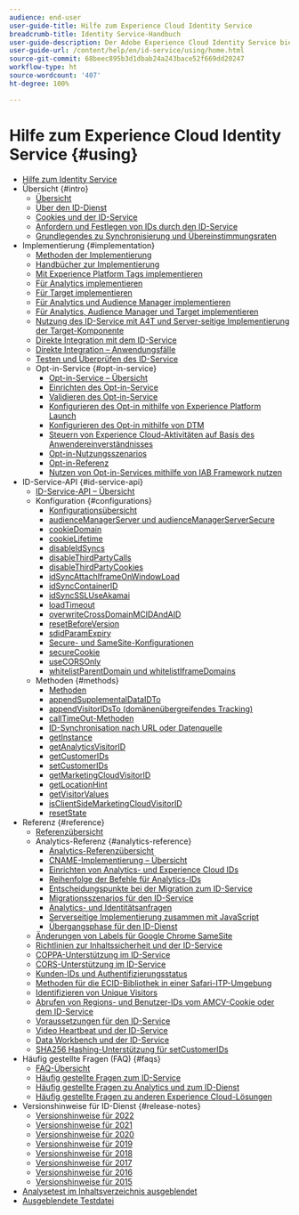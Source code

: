 ```yaml
---
audience: end-user
user-guide-title: Hilfe zum Experience Cloud Identity Service
breadcrumb-title: Identity Service-Handbuch
user-guide-description: Der Adobe Experience Cloud Identity Service bietet eine universelle, beständige ID zum Identifizieren Ihrer Besucher über alle Experience Cloud-Lösungen hinweg. Es hilft dabei, den alten Code zur ID-Generierung für Experience Cloud-Lösungen und -Services zu ersetzen.
user-guide-url: /content/help/en/id-service/using/home.html
source-git-commit: 68beec895b3d1dbab24a243bace52f669dd20247
workflow-type: ht
source-wordcount: '407'
ht-degree: 100%

---
```



# Hilfe zum Experience Cloud Identity Service {#using}

+ [Hilfe zum Identity Service](home.md)
+ Übersicht {#intro}
   + [Übersicht](introduction/overview.md)
   + [Über den ID-Dienst](introduction/about-id-service.md)
   + [Cookies und der ID-Service](introduction/cookies.md)
   + [Anfordern und Festlegen von IDs durch den ID-Service](introduction/id-request.md)
   + [Grundlegendes zu Synchronisierung und Übereinstimmungsraten](introduction/match-rates.md)
+ Implementierung {#implementation}
   + [Methoden der Implementierung](implementation-guides/implementation-methods.md)
   + [Handbücher zur Implementierung](implementation-guides/implementation-guides.md)
   + [Mit Experience Platform Tags implementieren](implementation-guides/ecid-implement-with-launch.md)
   + [Für Analytics implementieren](implementation-guides/setup-analytics.md)
   + [Für Target implementieren](implementation-guides/setup-target.md)
   + [Für Analytics und Audience Manager implementieren](implementation-guides/setup-aam-analytics.md)
   + [Für Analytics, Audience Manager und Target implementieren](implementation-guides/setup-aam-analytics-target.md)
   + [Nutzung des ID-Service mit A4T und Server-seitige Implementierung der Target-Komponente](implementation-guides/ecid-a4t-target.md)
   + [Direkte Integration mit dem ID-Service](implementation-guides/direct-integration.md)
   + [Direkte Integration – Anwendungsfälle](implementation-guides/direct-integration-examples.md)
   + [Testen und Überprüfen des ID-Service](implementation-guides/test-verify.md)
   + Opt-in-Service {#opt-in-service}
      + [Opt-in-Service – Übersicht](implementation-guides/opt-in-service/optin-overview.md)
      + [Einrichten des Opt-in-Service](implementation-guides/opt-in-service/getting-started.md)
      + [Validieren des Opt-in-Service](implementation-guides/opt-in-service/testing-optin-and-iab-plugin.md)
      + [Konfigurieren des Opt-in mithilfe von Experience Platform Launch](implementation-guides/opt-in-service/launch.md)
      + [Konfigurieren des Opt-in mithilfe von DTM](implementation-guides/opt-in-service/optin-dtm.md)
      + [Steuern von Experience Cloud-Aktivitäten auf Basis des Anwendereinverständnisses](implementation-guides/opt-in-service/use-opt-in-to-control-experience-cloud-activities-based-on-user-consent.md)
      + [Opt-in-Nutzungsszenarios](implementation-guides/opt-in-service/use-cases.md)
      + [Opt-in-Referenz](implementation-guides/opt-in-service/api.md)
      + [Nutzen von Opt-in-Services mithilfe von IAB Framework nutzen](implementation-guides/opt-in-service/iab.md)
+ ID-Service-API {#id-service-api}
   + [ID-Service-API – Übersicht](library/library.md)
   + Konfiguration {#configurations}
      + [Konfigurationsübersicht](library/function-vars/function-vars.md)
      + [audienceManagerServer und audienceManagerServerSecure](library/function-vars/subdomain-config.md)
      + [cookieDomain](library/function-vars/cookiedomain.md)
      + [cookieLifetime](library/function-vars/cookielifetime.md)
      + [disableIdSyncs](library/function-vars/disableidsync.md)
      + [disableThirdPartyCalls](library/function-vars/disablethirdpartycalls.md)
      + [disableThirdPartyCookies](library/function-vars/disable-cookies.md)
      + [idSyncAttachIframeOnWindowLoad](library/function-vars/idsyncattachiframeonwindowload.md)
      + [idSyncContainerID](library/function-vars/idsyncontainerid.md)
      + [idSyncSSLUseAkamai](library/function-vars/idsyncssluseakamai.md)
      + [loadTimeout](library/function-vars/loadtimeout.md)
      + [overwriteCrossDomainMCIDAndAID](library/function-vars/overwrite-visitor-id.md)
      + [resetBeforeVersion](library/function-vars/resetbeforeversion.md)
      + [sdidParamExpiry](library/function-vars/sdidparamexpiry.md)
      + [Secure- und SameSite-Konfigurationen](library/function-vars/secure-samesite-config.md)
      + [secureCookie](library/function-vars/securecookie.md)
      + [useCORSOnly](library/function-vars/use-cors-only.md)
      + [whitelistParentDomain und whitelistIframeDomains](library/function-vars/whitelistdomain.md)
   + Methoden {#methods}
      + [Methoden](library/get-set/get-set.md)
      + [appendSupplementalDataIDTo](library/get-set/appendsupplementaldataidto.md)
      + [appendVisitorIDsTo (domänenübergreifendes Tracking)](library/get-set/appendvisitorid.md)
      + [callTimeOut-Methoden](library/get-set/timeout-functions.md)
      + [ID-Synchronisation nach URL oder Datenquelle](library/get-set/idsync.md)
      + [getInstance](library/get-set/getinstance.md)
      + [getAnalyticsVisitorID](library/get-set/getanalyticsvisitorid.md)
      + [getCustomerIDs](library/get-set/getcustomerids.md)
      + [setCustomerIDs](library/get-set/setcustomerids.md)
      + [getMarketingCloudVisitorID](library/get-set/getmcvid.md)
      + [getLocationHint](library/get-set/getlocationhint.md)
      + [getVisitorValues](library/get-set/getvisitorvalues.md)
      + [isClientSideMarketingCloudVisitorID](library/get-set/client-side-id.md)
      + [resetState](library/get-set/resetstate.md)
+ Referenz {#reference}
   + [Referenzübersicht](reference/reference.md)
   + Analytics-Referenz {#analytics-reference}
      + [Analytics-Referenzübersicht](reference/analytics-reference/analytics-reference.md)
      + [CNAME-Implementierung – Übersicht](reference/analytics-reference/cname.md)
      + [Einrichten von Analytics- und Experience Cloud IDs](reference/analytics-reference/analytics-ids.md)
      + [Reihenfolge der Befehle für Analytics-IDs](reference/analytics-reference/analytics-order-of-operations.md)
      + [Entscheidungspunkte bei der Migration zum ID-Service](reference/analytics-reference/migration-decisions.md)
      + [Migrationsszenarios für den ID-Service](reference/analytics-reference/migration-scenarios.md)
      + [Analytics- und Identitätsanfragen](reference/analytics-reference/legacy-analytics.md)
      + [Serverseitige Implementierung zusammen mit JavaScript](reference/analytics-reference/server-side.md)
      + [Übergangsphase für den ID-Dienst](reference/analytics-reference/grace-period.md)
   + [Änderungen von Labels für Google Chrome SameSite](reference/chrome-samesite-labelling.md)
   + [Richtlinien zur Inhaltssicherheit und der ID-Service](reference/csp.md)
   + [COPPA-Unterstützung im ID-Service](reference/coppa.md)
   + [CORS-Unterstützung im ID-Service](reference/cors.md)
   + [Kunden-IDs und Authentifizierungsstatus](reference/authenticated-state.md)
   + [Methoden für die ECID-Bibliothek in einer Safari-ITP-Umgebung](reference/ecid-library-methods.md)
   + [Identifizieren von Unique Visitors](reference/unique-vis-method.md)
   + [Abrufen von Regions- und Benutzer-IDs vom AMCV-Cookie oder dem ID-Service](reference/regions.md)
   + [Voraussetzungen für den ID-Service](reference/requirements.md)
   + [Video Heartbeat und der ID-Service](reference/heartbeat.md)
   + [Data Workbench und der ID-Service](reference/dwb.md)
   + [SHA256 Hashing-Unterstützung für setCustomerIDs](reference/hashing-support.md)
+ Häufig gestellte Fragen (FAQ) {#faqs}
   + [FAQ-Übersicht](faq-intro/faq-intro.md)
   + [Häufig gestellte Fragen zum ID-Service](faq-intro/faq.md)
   + [Häufig gestellte Fragen zu Analytics und zum ID-Dienst](faq-intro/analytics-faq.md)
   + [Häufig gestellte Fragen zu anderen Experience Cloud-Lösungen](faq-intro/other-faq.md)
+ Versionshinweise für ID-Dienst {#release-notes}
   + [Versionshinweise für 2022](release-notes/notes-2022.md)
   + [Versionshinweise für 2021](release-notes/notes-2021.md)
   + [Versionshinweise für 2020](release-notes/notes-2020.md)
   + [Versionshinweise für 2019](release-notes/notes-2019.md)
   + [Versionshinweise für 2018](release-notes/notes-2018.md)
   + [Versionshinweise für 2017](release-notes/notes-2017.md)
   + [Versionshinweise für 2016](release-notes/notes-2016.md)
   + [Versionshinweise für 2015](release-notes/notes-2015.md)
+ [Analysetest im Inhaltsverzeichnis ausgeblendet](analytics-test-file-hidetoc.md)
+ [Ausgeblendete Testdatei](hidden-file.md)
